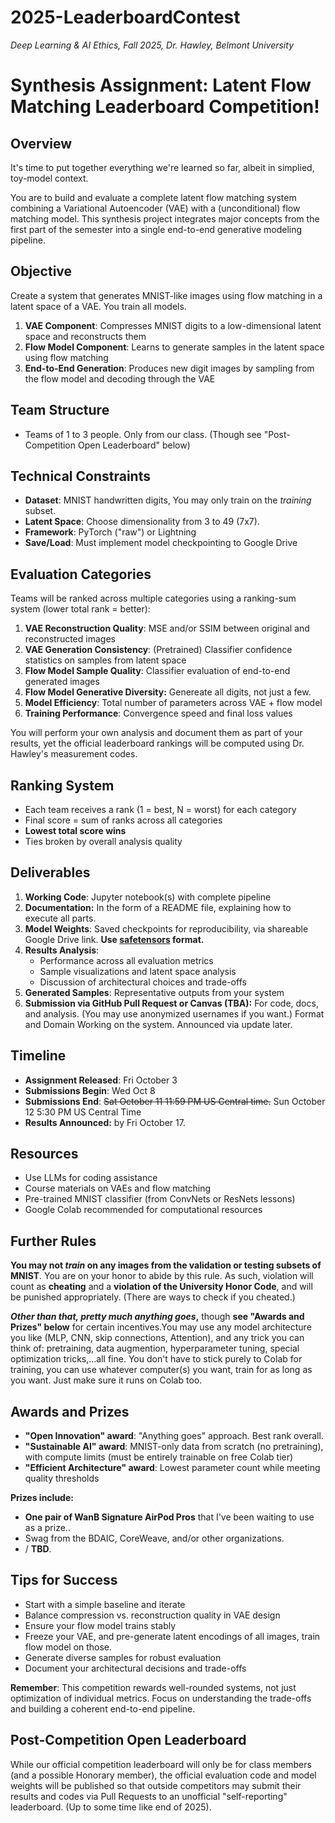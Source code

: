 # 2025-LeaderboardContest


*Deep Learning & AI Ethics, Fall 2025, Dr. Hawley, Belmont University*

# Synthesis Assignment: Latent Flow Matching Leaderboard Competition!

## Overview

It's time to put together everything we're learned so far, albeit in simplied, toy-model context.  

You are to build and evaluate a complete latent flow matching system combining a Variational Autoencoder (VAE) with a  (unconditional) flow matching model. This synthesis project integrates major concepts from the first part of the semester into a single end-to-end generative modeling pipeline.

## Objective

Create a system that generates MNIST-like images using flow matching in a latent space of a VAE. You train all models.

1. **VAE Component**: Compresses MNIST digits to a low-dimensional latent space and reconstructs them
2. **Flow Model Component**: Learns to generate samples in the latent space using flow matching
3. **End-to-End Generation**: Produces new digit images by sampling from the flow model and decoding through the VAE

## Team Structure

- Teams of 1 to 3 people. Only from our class. (Though see "Post-Competition Open Leaderboard" below)

## Technical Constraints

- **Dataset**: MNIST handwritten digits,  You may only train on the *training* subset. 
- **Latent Space**: Choose dimensionality from 3 to 49 (7x7). 
- **Framework**: PyTorch ("raw") or Lightning
- **Save/Load**: Must implement model checkpointing to Google Drive

## Evaluation Categories

Teams will be ranked across multiple categories using a ranking-sum system (lower total rank = better):

1. **VAE Reconstruction Quality**: MSE and/or SSIM between original and reconstructed images
2. **VAE Generation Consistency**: (Pretrained) Classifier confidence statistics on samples from latent space
3. **Flow Model Sample Quality**: Classifier evaluation of end-to-end generated images
4. **Flow Model Generative Diversity:** Genereate all digits, not just a few. 
5. **Model Efficiency**: Total number of parameters across VAE + flow model
6. **Training Performance**: Convergence speed and final loss values

You will perform your own analysis and document them as part of your results, yet the official leaderboard rankings will be computed using Dr. Hawley's measurement codes.

## Ranking System

- Each team receives a rank (1 = best, N = worst) for each category
- Final score = sum of ranks across all categories
- **Lowest total score wins**
- Ties broken by overall analysis quality

## Deliverables

1. **Working Code**: Jupyter notebook(s) with complete pipeline
2. **Documentation:** In the form of a README file, explaining how to execute all parts. 
3. **Model Weights**: Saved checkpoints for reproducibility, via shareable Google Drive link. **Use [safetensors](https://huggingface.co/docs/safetensors/en/index) format.**
4. **Results Analysis**: 
   - Performance across all evaluation metrics
   - Sample visualizations and latent space analysis
   - Discussion of architectural choices and trade-offs
5. **Generated Samples**: Representative outputs from your system
6. **Submission via GitHub Pull Request or Canvas (TBA):** For code, docs, and analysis. (You may use anonymized usernames if you want.) Format and Domain  Working on the system. Announced via update later.

## Timeline

- **Assignment Released**: Fri October 3
- **Submissions Begin**: Wed Oct 8 
- **Submissions End**: ~~Sat October 11 11:59 PM US Central time.~~  Sun October 12 5:30 PM US Central Time
- **Results Announced:** by Fri October 17.

## Resources

- Use LLMs for coding assistance
- Course materials on VAEs and flow matching
- Pre-trained MNIST classifier (from ConvNets or  ResNets lessons)
- Google Colab recommended for computational resources

## Further Rules

**You may not *train* on any images from the validation or testing subsets of MNIST**. You are on your honor to abide by this rule. As such, violation will count as **cheating** and a **violation of the University Honor Code**, and will be punished appropriately. (There are ways to check if you cheated.)

***Other than that, pretty much anything goes*,** though **see "Awards and Prizes" below** for certain incentives.You may use any model architecture you like (MLP, CNN, skip connections, Attention), and any trick you can think of: pretraining, data augmention, hyperparameter tuning, special optimization tricks,...all fine.  You don't have to stick purely to Colab for training, you can use whatever computer(s) you want, train for as long as you want.  Just make sure it runs on Colab too.

## Awards and Prizes

- **"Open Innovation" award**: "Anything goes" approach. Best rank overall.
- **"Sustainable AI" award**: MNIST-only data from scratch (no pretraining), with compute limits (must be entirely trainable on free Colab tier)
- **"Efficient Architecture" award**: Lowest parameter count while meeting quality thresholds

**Prizes include:**

- **One pair of WanB Signature AirPod Pros** that I've been waiting to use as a prize..
- Swag from the BDAIC, CoreWeave, and/or other organizations.
- / **TBD**.

## Tips for Success

- Start with a simple baseline and iterate
- Balance compression vs. reconstruction quality in VAE design
- Ensure your flow model trains stably
- Freeze your VAE, and pre-generate latent encodings of all images, train flow model on those.
- Generate diverse samples for robust evaluation
- Document your architectural decisions and trade-offs

**Remember**: This competition rewards well-rounded systems, not just optimization of individual metrics. Focus on understanding the trade-offs and building a coherent end-to-end pipeline.

## Post-Competition Open Leaderboard

While our official competition leaderboard will only be for class members (and a possible Honorary member), the official evaluation code and model weights will be published so that outside competitors may submit their results and codes via Pull Requests to an unofficial "self-reporting" leaderboard. (Up to some time like end of 2025).
